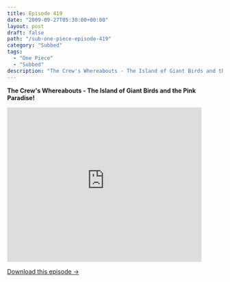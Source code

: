 ```yaml
---
title: Episode 419
date: "2009-09-27T05:30:00+00:00"
layout: post
draft: false
path: "/sub-one-piece-episode-419"
category: "Subbed"
tags:
  - "One Piece"
  - "Subbed"
description: "The Crew's Whereabouts - The Island of Giant Birds and the Pink Paradise!"
---
```


**The Crew's Whereabouts - The Island of Giant Birds and the Pink Paradise!**

<iframe width="640" height="360" src="https://www.rapidvideo.com/e/G0NO4LHG3S" frameborder="0" marginwidth=0 marginheight=0 scrolling=no allowfullscreen style="max-width:90%;"></iframe>

<a href="http://ouo.io/qs/eCodkFEQ?s=https://www.rapidvideo.com/d/G0NO4LHG3S" class="styled_a">Download this episode →</a>

